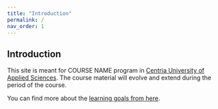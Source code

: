 ```yaml
---
title: "Introduction"
permalink: /
nav_order: 1
---
```


## Introduction

This site is meant for COURSE NAME program in [Centria University of Applied Sciences](https://web.centria.fi/en). The course material will evolve and extend during the period of the course.

You can find more about the [learning goals from here](part0).